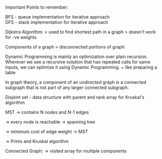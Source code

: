 Important Points to remember:

BFS - queue implementation for iterative approach\
DFS - stack implementation for iterative approach

Dijkstra Algorithm: 
	> used to find shortest path in a graph
	> doesn't work for -ve weights
	
Components of a graph = disconnected portions of graph

Dynamic Programming is mainly an optimization over plain recursion. Wherever we see a recursive solution that has repeated calls for same inputs, we can optimize it using Dynamic Programming. 
~ like preparing a table

In graph theory, a component of an undirected graph is a connected subgraph that is not part of any larger connected subgraph.

Disjoint set - data structure with parent and rank array for Kruskal's algorithm

MST 
-> contains N nodes and N-1 edges

-> every node is reachable -> spanning tree

-> minimum cost of edge weight -> MST

-> Prims and Kruskal algorithm

Connected Graph:
-> visited array for multiple components

